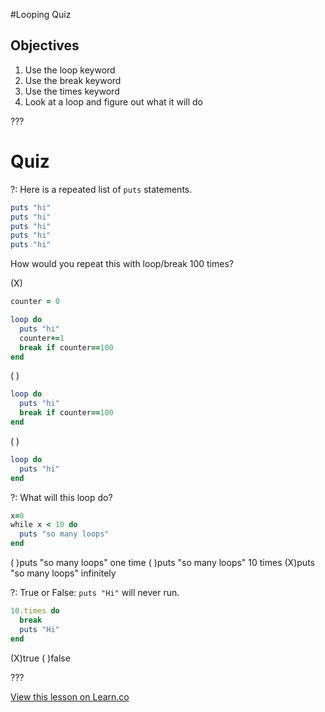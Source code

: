 #Looping Quiz

## Objectives

1. Use the loop keyword
2. Use the break keyword 
3. Use the times keyword
4. Look at a loop and figure out what it will do

???

# Quiz

?: Here is a repeated list of `puts` statements. 

```ruby
puts "hi"
puts "hi"
puts "hi"
puts "hi"
puts "hi"
```

How would you repeat this with loop/break 100 times?

(X)
```ruby
counter = 0

loop do
  puts "hi"
  counter+=1
  break if counter==100
end
``` 
( )
```ruby
loop do
  puts "hi"
  break if counter==100
end
```  
( )
```ruby
loop do
  puts "hi"
end
```  

?: What will this loop do?

```ruby
x=0
while x < 10 do
  puts "so many loops"
end
```

( )puts "so many loops" one time ( )puts "so many loops" 10 times (X)puts "so many loops" infinitely

?: True or False: `puts "Hi"` will never run.

```ruby
10.times do
  break
  puts "Hi"
end
```

(X)true ( )false

???



<a href='https://learn.co/lessons/looping-quiz' data-visibility='hidden'>View this lesson on Learn.co</a>
